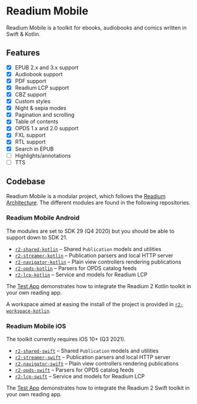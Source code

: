 # Readium Mobile

Readium Mobile is a toolkit for ebooks, audiobooks and comics written in Swift &amp; Kotlin.

## Features

- [x] EPUB 2.x and 3.x support
- [x] Audiobook support
- [x] PDF support
- [x] Readium LCP support
- [x] CBZ support
- [x] Custom styles
- [x] Night & sepia modes
- [x] Pagination and scrolling
- [x] Table of contents
- [x] OPDS 1.x and 2.0 support
- [x] FXL support
- [x] RTL support
- [x] Search in EPUB
- [ ] Highlights/annotations
- [ ] TTS

## Codebase

Readium Mobile is a modular project, which follows the [Readium Architecture](https://github.com/readium/architecture). The different modules are found in the following repositories.

### Readium Mobile Android

The modules are set to SDK 29 (Q4 2020) but you should be able to support down to SDK 21.

* [`r2-shared-kotlin`](https://github.com/readium/r2-shared-swift) – Shared `Publication` models and utilities
* [`r2-streamer-kotlin`](https://github.com/readium/r2-streamer-kotlin) – Publication parsers and local HTTP server
* [`r2-navigator-kotlin`](https://github.com/readium/r2-navigator-kotlin) – Plain view controllers rendering publications
* [`r2-opds-kotlin`](https://github.com/readium/r2-opds-kotlin) – Parsers for OPDS catalog feeds
* [`r2-lcp-kotlin`](https://github.com/readium/r2-lcp-kotlin) – Service and models for Readium LCP

The [Test App](https://github.com/readium/r2-testapp-kotlin) demonstrates how to integrate the Readium 2 Kotlin toolkit in your own reading app.

A workspace aimed at easing the install of the project is provided in [`r2-workspace-kotlin`](https://github.com/readium/r2-workspace-kotlin).

### Readium Mobile iOS

The toolkit currently requires iOS 10+ (Q3 2021).

* [`r2-shared-swift`](https://github.com/readium/r2-shared-swift) – Shared `Publication` models and utilities
* [`r2-streamer-swift`](https://github.com/readium/r2-streamer-swift) – Publication parsers and local HTTP server
* [`r2-navigator-swift`](https://github.com/readium/r2-navigator-swift) – Plain view controllers rendering publications
* [`r2-opds-swift`](https://github.com/readium/r2-opds-swift) – Parsers for OPDS catalog feeds
* [`r2-lcp-swift`](https://github.com/readium/r2-lcp-swift) – Service and models for Readium LCP

The [Test App](https://github.com/readium/r2-testapp-swift) demonstrates how to integrate the Readium 2 Swift toolkit in your own reading app.
